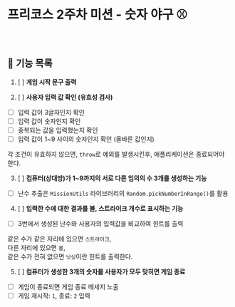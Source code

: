 # 프리코스 2주차 미션 - 숫자 야구 ⚾

<br/>

## 📃 기능 목록

1. [ ] **게임 시작 문구 출력**  

2. [ ] **사용자 입력 값 확인 (유효성 검사)**  

  * [ ] 입력 값이 3글자인지 확인  
  * [ ] 입력 값이 숫자인지 확인  
  * [ ] 중복되는 값을 입력했는지 확인  
  * [ ] 입력 값이 1~9 사이의 숫자인지 확인 (올바른 값인지)

  각 조건이 유효하지 않으면, `throw`로 예외를 발생시킨후,
  애플리케이션은 종료되어야 한다.



3. [ ] **컴퓨터(상대방)가 1~9까지의 서로 다른 임의의 수 3개를 생성하는 기능**  

  * [ ] 난수 추출은 `MissionUtils` 라이브러리의 `Random.pickNumberInRange()`를 활용  


4. [ ] **입력한 수에 대한 결과를 볼, 스트라이크 개수로 표시하는 기능**  

  * [ ]  3번에서 생성된 난수와 사용자의 입력값을 비교하여 힌트를 출력
  
  같은 수가 같은 자리에 있으면 `스트라이크`,  <br/>
  다른 자리에 있으면 `볼`,  <br/>
  같은 수가 전혀 없으면 `낫싱`이란 힌트를 출력한다.
  
5. [ ] **컴퓨터가 생성한 3개의 숫자를 사용자가 모두 맞히면 게임 종료**  

  * [ ] 게임이 종료되면 게임 종료 메세지 노출  
  * [ ] 게임 재시작: `1`,   종료: `2` 입력

<br/>
